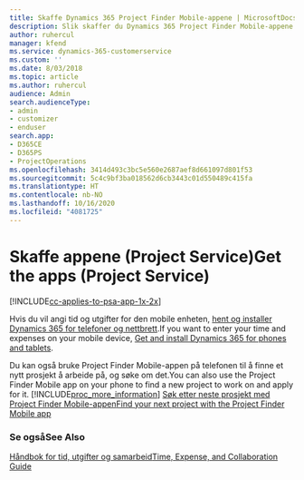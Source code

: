 ```yaml
---
title: Skaffe Dynamics 365 Project Finder Mobile-appene | MicrosoftDocs
description: Slik skaffer du Dynamics 365 Project Finder Mobile-appene
author: ruhercul
manager: kfend
ms.service: dynamics-365-customerservice
ms.custom: ''
ms.date: 8/03/2018
ms.topic: article
ms.author: ruhercul
audience: Admin
search.audienceType:
- admin
- customizer
- enduser
search.app:
- D365CE
- D365PS
- ProjectOperations
ms.openlocfilehash: 3414d493c3bc5e560e2687aef8d661097d801f53
ms.sourcegitcommit: 5c4c9bf3ba018562d6cb3443c01d550489c415fa
ms.translationtype: HT
ms.contentlocale: nb-NO
ms.lasthandoff: 10/16/2020
ms.locfileid: "4081725"
---
```

# <a name="get-the-apps-project-service"></a><span data-ttu-id="7ae0f-103">Skaffe appene (Project Service)</span><span class="sxs-lookup"><span data-stu-id="7ae0f-103">Get the apps (Project Service)</span></span>

[!INCLUDE[cc-applies-to-psa-app-1x-2x](../includes/cc-applies-to-psa-app-1x-2x.md)]

<span data-ttu-id="7ae0f-104">Hvis du vil angi tid og utgifter for den mobile enheten, [hent og installer Dynamics 365 for telefoner og nettbrett](https://docs.microsoft.com/dynamics365/mobile-app/dynamics-365-phones-tablets-users-guide).</span><span class="sxs-lookup"><span data-stu-id="7ae0f-104">If you want to enter your time and expenses on your mobile device, [Get and install Dynamics 365 for phones and tablets](https://docs.microsoft.com/dynamics365/mobile-app/dynamics-365-phones-tablets-users-guide).</span></span>  
  
 <span data-ttu-id="7ae0f-105">Du kan også bruke Project Finder Mobile-appen på telefonen til å finne et nytt prosjekt å arbeide på, og søke om det.</span><span class="sxs-lookup"><span data-stu-id="7ae0f-105">You can also use the Project Finder Mobile app on your phone to find a new project to work on and apply for it.</span></span> [!INCLUDE[proc_more_information](../includes/proc-more-information.md)] <span data-ttu-id="7ae0f-106">[Søk etter neste prosjekt med Project Finder Mobile-appen](../psa/find-next-project-finder-mobile-app.md)</span><span class="sxs-lookup"><span data-stu-id="7ae0f-106">[Find your next project with the Project Finder Mobile app](../psa/find-next-project-finder-mobile-app.md)</span></span> 
  
### <a name="see-also"></a><span data-ttu-id="7ae0f-107">Se også</span><span class="sxs-lookup"><span data-stu-id="7ae0f-107">See Also</span></span>  
 [<span data-ttu-id="7ae0f-108">Håndbok for tid, utgifter og samarbeid</span><span class="sxs-lookup"><span data-stu-id="7ae0f-108">Time, Expense, and Collaboration Guide</span></span>](../psa/time-expense-collaboration-guide.md)
